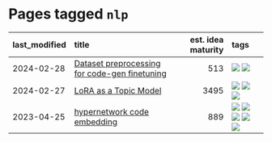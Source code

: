 # Pages tagged `nlp`

|last_modified|title|est. idea maturity|tags
|:---|:---|---:|:---|
|2024-02-28|[Dataset preprocessing for code-gen finetuning](../codegen_preprocessing.md)|513|[![](https://img.shields.io/badge/tag-experimental-9c3a4a)](../tags/experimental.md) [![](https://img.shields.io/badge/tag-nlp-90446b)](../tags/nlp.md)|
|2024-02-27|[LoRA as a Topic Model](../lora_lda.md)|3495|[![](https://img.shields.io/badge/tag-experimental-9c3a4a)](../tags/experimental.md) [![](https://img.shields.io/badge/tag-finetuning-22d494)](../tags/finetuning.md) [![](https://img.shields.io/badge/tag-nlp-90446b)](../tags/nlp.md)|
|2023-04-25|[hypernetwork code embedding](../hypernetwork_embedding_for_code.md)|889|[![](https://img.shields.io/badge/tag-embeddings-17673)](../tags/embeddings.md) [![](https://img.shields.io/badge/tag-llm-913db)](../tags/llm.md) [![](https://img.shields.io/badge/tag-machinelearning-a7221f)](../tags/machinelearning.md) [![](https://img.shields.io/badge/tag-models-288446)](../tags/models.md) [![](https://img.shields.io/badge/tag-nlp-90446b)](../tags/nlp.md)|